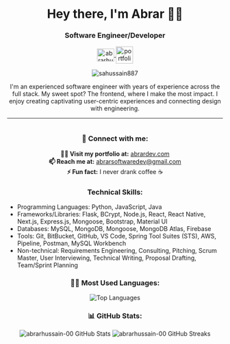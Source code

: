 <h1 align="center">Hey there, I'm Abrar 🤌🏽</h1>
<h3 align="center">Software Engineer/Developer</h3>

<p align="center">
  <a href="https://www.linkedin.com/in/abrar-hussain00/" target="blank">
    <img align="center" src="https://raw.githubusercontent.com/rahuldkjain/github-profile-readme-generator/master/src/images/icons/Social/linked-in-alt.svg" alt="abrarhussain-00" height="30" width="40" />
  </a>
  <a href="https://www.abrardev.com/" target="blank">
    <img align="center" src="https://img.icons8.com/?size=512&id=Meg71w7epZVz&format=png" alt="portfolio site" height="40" width="40"/>
  </a>
</p>

<p align="center">
  <img src="https://komarev.com/ghpvc/?username=sahussain887&label=Profile%20views&color=0e75b6&style=flat" alt="sahussain887" />
</p>

<p align="center">
  I'm an experienced software engineer with years of experience across the full stack. My sweet spot? The frontend, where I make the most impact. I enjoy creating captivating user-centric experiences and connecting design with engineering.
</p>

<hr>

<p align="left">
  <a href="https://twitter.com/" target="blank">
    <img src="https://img.shields.io/twitter/follow/?logo=twitter&style=for-the-badge" alt="" />
  </a>
</p>

<h3 align="center">💬 Connect with me:</h3>
<!-- <p align="center">
  <a href="https://www.linkedin.com/in/abrar-hussain00/" target="blank">
    <img align="center" src="https://raw.githubusercontent.com/rahuldkjain/github-profile-readme-generator/master/src/images/icons/Social/linked-in-alt.svg" alt="abrarhussain-00" height="30" width="40" />
  </a>
  <a href="https://www.abrardev.com/" target="blank">
    <img align="center" src="https://img.icons8.com/?size=512&id=Meg71w7epZVz&format=png" alt="portfolio site" height="40" width="40"/>
  </a>
</p> -->

<p align="center">
  <b>👨‍💻 Visit my portfolio at:</b> <a href="https://abrardev.com">abrardev.com</a> <br/>
  <b>📫 Reach me at:</b> <a href="mailto:abrarsoftwaredev@gmail.com">abrarsoftwaredev@gmail.com</a> <br/>
  <b>⚡ Fun fact:</b> I never drank coffee ☕
</p>

<h3 align="center">Technical Skills:</h3>
<ul>
  <li>Programming Languages: Python, JavaScript, Java</li>
  <li>Frameworks/Libraries: Flask, BCrypt, Node.js, React, React Native, Next.js, Express.js, Mongoose, Bootstrap, Material UI</li>
  <li>Databases: MySQL, MongoDB, Mongoose, MongoDB Atlas, Firebase</li>
  <li>Tools: Git, BitBucket, GitHub, VS Code, Spring Tool Suites (STS), AWS, Pipeline, Postman, MySQL Workbench</li>
  <li>Non-technical: Requirements Engineering, Consulting, Pitching, Scrum Master, User Interviewing, Technical Writing, Proposal Drafting, Team/Sprint Planning</li>
</ul>

<h3 align="center">👨‍💻 Most Used Languages:</h3>
<p align='center'>
  <img src="https://github-readme-stats.vercel.app/api/top-langs/?username=abrarhussain-00&layout=compact&theme=dark" alt="Top Languages" />
</p>

<h3 align="center">📊 GitHub Stats:</h3>
<div align="center">
  <img src="https://github-readme-stats.vercel.app/api?username=abrarhussain-00&show_icons=true&locale=en&theme=dark" alt="abrarhussain-00 GitHub Stats" />
  <img src="https://github-readme-streak-stats.herokuapp.com/?user=abrarhussain-00&theme=dark" alt="abrarhussain-00 GitHub Streaks" />
</div>
